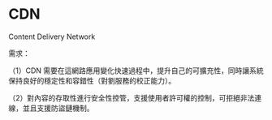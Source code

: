# CDN
Content Delivery Network

需求：

（1）CDN 需要在這網路應用變化快速過程中，提升自己的可擴充性，同時讓系統保持良好的穩定性和容錯性（對劉服務的校正能力）。

（2）對內容的存取性進行安全性控管，支援使用者許可權的控制，可拒絕非法連線，並且支援防盜鏈機制。

